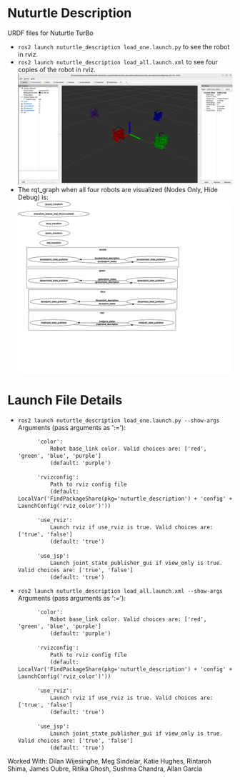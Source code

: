 # Nuturtle  Description
URDF files for Nuturtle TurBo
* `ros2 launch nuturtle_description load_one.launch.py` to see the robot in rviz.
* `ros2 launch nuturtle_description load_all.launch.xml` to see four copies of the robot in rviz.
![](images/rviz.png)
* The rqt_graph when all four robots are visualized (Nodes Only, Hide Debug) is:
![](images/rqt_graph.svg)
# Launch File Details
* `ros2 launch nuturtle_description load_one.launch.py --show-args`
        Arguments (pass arguments as '<name>:=<value>'):

            'color':
                Robot base_link color. Valid choices are: ['red', 'green', 'blue', 'purple']
                (default: 'purple')

            'rvizconfig':
                Path to rviz config file
                (default: LocalVar('FindPackageShare(pkg='nuturtle_description') + 'config' + LaunchConfig('rviz_color')'))

            'use_rviz':
                Launch rviz if use_rviz is true. Valid choices are: ['true', 'false']
                (default: 'true')

            'use_jsp':
                Launch joint_state_publisher_gui if view_only is true. Valid choices are: ['true', 'false']
                (default: 'true')

* `ros2 launch nuturtle_description load_all.launch.xml --show-args`
        Arguments (pass arguments as '<name>:=<value>'):

            'color':
                Robot base_link color. Valid choices are: ['red', 'green', 'blue', 'purple']
                (default: 'purple')

            'rvizconfig':
                Path to rviz config file
                (default: LocalVar('FindPackageShare(pkg='nuturtle_description') + 'config' + LaunchConfig('rviz_color')'))

            'use_rviz':
                Launch rviz if use_rviz is true. Valid choices are: ['true', 'false']
                (default: 'true')

            'use_jsp':
                Launch joint_state_publisher_gui if view_only is true. Valid choices are: ['true', 'false']
                (default: 'true')

Worked With: Dilan Wijesinghe, Meg Sindelar, Katie Hughes, Rintaroh Shima, James Oubre, Ritika Ghosh, Sushma Chandra, Allan Garcia